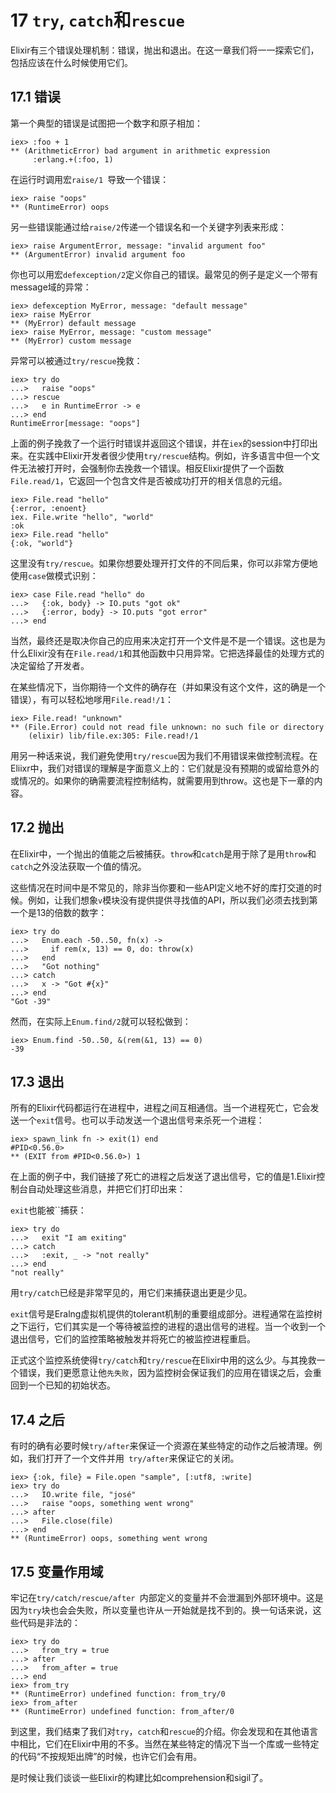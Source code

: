 # 17 `try`, `catch`和`rescue`

Elixir有三个错误处理机制：错误，抛出和退出。在这一章我们将一一探索它们，包括应该在什么时候使用它们。

## 17.1 错误

第一个典型的错误是试图把一个数字和原子相加：

```
iex> :foo + 1
** (ArithmeticError) bad argument in arithmetic expression
     :erlang.+(:foo, 1)
```

在运行时调用宏`raise/1 `导致一个错误：

```
iex> raise "oops"
** (RuntimeError) oops
```

另一些错误能通过给`raise/2`传递一个错误名和一个关键字列表来形成：

```
iex> raise ArgumentError, message: "invalid argument foo"
** (ArgumentError) invalid argument foo
```

你也可以用宏`defexception/2`定义你自己的错误。最常见的例子是定义一个带有message域的异常：

```
iex> defexception MyError, message: "default message"
iex> raise MyError
** (MyError) default message
iex> raise MyError, message: "custom message"
** (MyError) custom message
```

异常可以被通过`try/rescue`挽救：

```
iex> try do
...>   raise "oops"
...> rescue
...>   e in RuntimeError -> e
...> end
RuntimeError[message: "oops"]
```

上面的例子挽救了一个运行时错误并返回这个错误，并在`iex`的session中打印出来。在实践中Elixir开发者很少使用`try/rescue`结构。例如，许多语言中但一个文件无法被打开时，会强制你去挽救一个错误。相反Elixir提供了一个函数`File.read/1`，它返回一个包含文件是否被成功打开的相关信息的元组。

```
iex> File.read "hello"
{:error, :enoent}
iex. File.write "hello", "world"
:ok
iex> File.read "hello"
{:ok, "world"}
```

这里没有`try/rescue`。如果你想要处理开打文件的不同后果，你可以非常方便地使用`case`做模式识别：

```
iex> case File.read "hello" do
...>   {:ok, body} -> IO.puts "got ok"
...>   {:error, body} -> IO.puts "got error"
...> end
```

当然，最终还是取决你自己的应用来决定打开一个文件是不是一个错误。这也是为什么Elixir没有在`File.read/1`和其他函数中只用异常。它把选择最佳的处理方式的决定留给了开发者。

在某些情况下，当你期待一个文件的确存在（并如果没有这个文件，这的确是一个错误），有可以轻松地嗲用`File.read!/1`：

```
iex> File.read! "unknown"
** (File.Error) could not read file unknown: no such file or directory
    (elixir) lib/file.ex:305: File.read!/1
```

用另一种话来说，我们避免使用`try/rescue`因为我们不用错误来做控制流程。在Eliixr中，我们对错误的理解是字面意义上的：它们就是没有预期的或留给意外的或情况的。如果你的确需要流程控制结构，就需要用到throw。这也是下一章的内容。

## 17.2 抛出

在Elixir中，一个抛出的值能之后被捕获。`throw`和`catch`是用于除了是用`throw`和`catch`之外没法获取一个值的情况。

这些情况在时间中是不常见的，除非当你要和一些API定义地不好的库打交道的时候。例如，让我们想象`v`模块没有提供提供寻找值的API，所以我们必须去找到第一个是13的倍数的数字：

```
iex> try do
...>   Enum.each -50..50, fn(x) ->
...>     if rem(x, 13) == 0, do: throw(x)
...>   end
...>   "Got nothing"
...> catch
...>   x -> "Got #{x}"
...> end
"Got -39"
```

然而，在实际上`Enum.find/2`就可以轻松做到：

```
iex> Enum.find -50..50, &(rem(&1, 13) == 0)
-39
```

## 17.3 退出

所有的Elixir代码都运行在进程中，进程之间互相通信。当一个进程死亡，它会发送一个`exit`信号。也可以手动发送一个退出信号来杀死一个进程：

```
iex> spawn_link fn -> exit(1) end
#PID<0.56.0>
** (EXIT from #PID<0.56.0>) 1
```

在上面的例子中，我们链接了死亡的进程之后发送了退出信号，它的值是1.Elixir控制台自动处理这些消息，并把它们打印出来：

`exit`也能被``捕获：

```
iex> try do
...>   exit "I am exiting"
...> catch
...>   :exit, _ -> "not really"
...> end
"not really"
```

用`try/catch`已经是非常罕见的，用它们来捕获退出更是少见。

`exit`信号是Eralng虚拟机提供的tolerant机制的重要组成部分。进程通常在监控树之下运行，它们其实是一个等待被监控的进程的退出信号的进程。当一个收到一个退出信号，它们的监控策略被触发并将死亡的被监控进程重启。

正式这个监控系统使得`try/catch`和`try/rescue`在Elixir中用的这么少。与其挽救一个错误，我们更愿意让他`先失败`，因为监控树会保证我们的应用在错误之后，会重回到一个已知的初始状态。

## 17.4 之后

有时的确有必要时候`try/after`来保证一个资源在某些特定的动作之后被清理。例如，我们打开了一个文件并用` try/after`来保证它的关闭。

```
iex> {:ok, file} = File.open "sample", [:utf8, :write]
iex> try do
...>   IO.write file, "josé"
...>   raise "oops, something went wrong"
...> after
...>   File.close(file)
...> end
** (RuntimeError) oops, something went wrong
```

## 17.5 变量作用域

牢记在`try/catch/rescue/after `内部定义的变量并不会泄漏到外部环境中。这是因为`try`块也会会失败，所以变量也许从一开始就是找不到的。换一句话来说，这些代码是非法的：

```
iex> try do
...>   from_try = true
...> after
...>   from_after = true
...> end
iex> from_try
** (RuntimeError) undefined function: from_try/0
iex> from_after
** (RuntimeError) undefined function: from_after/0
```

到这里，我们结束了我们对`try`，`catch`和`rescue`的介绍。你会发现和在其他语言中相比，它们在Elixir中用的不多。当然在某些特定的情况下当一个库或一些特定的代码“不按规矩出牌”的时候，也许它们会有用。

是时候让我们谈谈一些Elixir的构建比如comprehension和sigil了。
